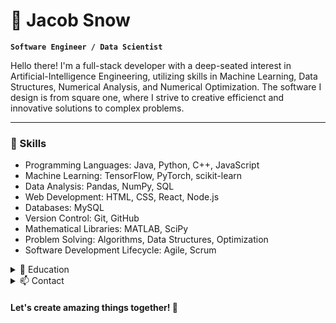 # 🌇 Jacob Snow

**`Software Engineer / Data Scientist`**

Hello there! I'm a full-stack developer with a deep-seated interest in Artificial-Intelligence Engineering, utilizing skills in Machine Learning, Data Structures, Numerical Analysis, and Numerical Optimization. The software I design is from square one, where I strive to creative efficienct and innovative solutions to complex problems.

***

### 🚀 Skills

* Programming Languages: Java, Python, C++, JavaScript
* Machine Learning: TensorFlow, PyTorch, scikit-learn
* Data Analysis: Pandas, NumPy, SQL
* Web Development: HTML, CSS, React, Node.js
* Databases: MySQL
* Version Control: Git, GitHub
* Mathematical Libraries: MATLAB, SciPy
* Problem Solving: Algorithms, Data Structures, Optimization
* Software Development Lifecycle: Agile, Scrum

<details>
<summary> 🌱 Education </summary>
<br>

**Bachelor of Science in Mathematics and Computer Science | Western Washington University**
2018 - 2023
</details>

<details>
<Summary> 📫 Contact </summary>
<br>
  
LinkedIn: [linkedin.com/in/jacob-snow-ab29c34](https://www.linkedin.com/in/jacob-snow-ab29c34)\
Feel free to reach out to me if you'd like to discuss any exciting opportunities or collaborate on interesting projects. I'm always open to new challenges and eager to expand my skill set.
</details>

#### Let's create amazing things together! 🚀
